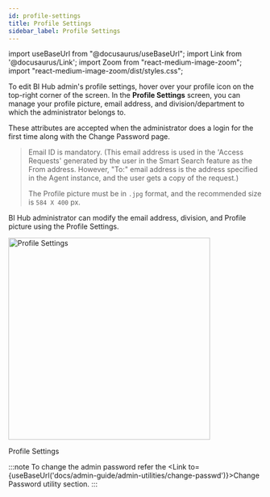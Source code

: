 ```yaml
---
id: profile-settings
title: Profile Settings
sidebar_label: Profile Settings
---
```


import useBaseUrl from "@docusaurus/useBaseUrl";
import Link from '@docusaurus/Link';
import Zoom from "react-medium-image-zoom";
import "react-medium-image-zoom/dist/styles.css";

To edit BI Hub admin's profile settings, hover over your profile icon on the top-right corner of the screen.
In the **Profile Settings** screen, you can manage your profile picture, email address, and division/department to which the administrator belongs to.

These attributes are accepted when the administrator does a login for the first time along with the Change Password page.

> Email ID is mandatory. (This email address is used in the 'Access Requests' generated by the user in the Smart Search feature as the From address. However, "To:" email address is the address specified in the Agent instance, and the user gets a copy of the request.)
>
> The Profile picture must be in `.jpg` format, and the recommended size is `584 X 400` px.

BI Hub administrator can modify the email address, division, and Profile picture using the Profile Settings.

  <div class="center">
    <Zoom>
      <img height="400" alt="Profile Settings" src={useBaseUrl('doc-images/admin-guide/profile-settings.png')}/>
    </Zoom>
	<p>Profile Settings</p>
  </div>

:::note
To change the admin password refer the <Link to={useBaseUrl('docs/admin-guide/admin-utilities/change-passwd')}>Change Password</Link> utility section.
:::
